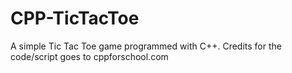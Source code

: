 # CPP-TicTacToe

A simple Tic Tac Toe game programmed with C++.
Credits for the code/script goes to cppforschool.com
